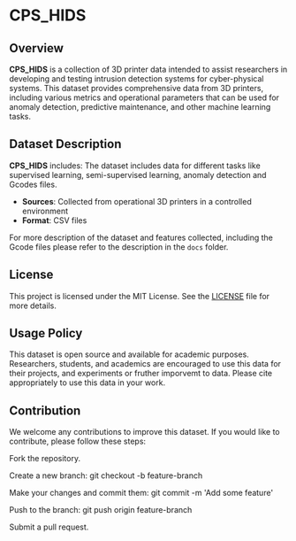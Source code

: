 # CPS_HIDS
## Overview

**CPS_HIDS** is a collection of 3D printer data intended to assist researchers in developing and testing intrusion detection systems for cyber-physical systems. This dataset provides comprehensive data from 3D printers, including various metrics and operational parameters that can be used for anomaly detection, predictive maintenance, and other machine learning tasks.
## Dataset Description

**CPS_HIDS** includes:
The dataset includes data for different tasks like supervised learning, semi-supervised learning, anomaly detection and Gcodes files.


- **Sources**: Collected from operational 3D printers in a controlled environment
- **Format**: CSV files
  
For more description of the dataset and features collected, including the Gcode files please refer to the description in the `docs` folder.
## License

This project is licensed under the MIT License. See the [LICENSE](LICENSE) file for more details.
## Usage Policy
This dataset is open source and available for academic purposes. Researchers, students, and academics are encouraged to use this data for their projects, and experiments or fruther imporvemt to data. Please cite appropriately to use this data in your work. 

## Contribution 

We welcome any contributions to improve this dataset. If you would like to contribute, please follow these steps:

Fork the repository.

Create a new branch: git checkout -b feature-branch

Make your changes and commit them: git commit -m 'Add some feature'

Push to the branch: git push origin feature-branch

Submit a pull request.

